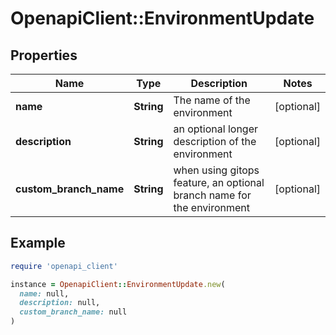 # OpenapiClient::EnvironmentUpdate

## Properties

| Name | Type | Description | Notes |
| ---- | ---- | ----------- | ----- |
| **name** | **String** | The name of the environment | [optional] |
| **description** | **String** | an optional longer description of the environment | [optional] |
| **custom_branch_name** | **String** | when using gitops feature, an optional branch name for the environment | [optional] |

## Example

```ruby
require 'openapi_client'

instance = OpenapiClient::EnvironmentUpdate.new(
  name: null,
  description: null,
  custom_branch_name: null
)
```

